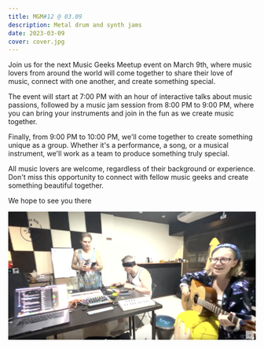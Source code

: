 ```yaml
---
title: MGM#12 @ 03.09
description: Metal drum and synth jams
date: 2023-03-09
cover: cover.jpg
---
```


<youtube-embed video="pR5MUokmrRc"></youtube-embed>




Join us for the next Music Geeks Meetup event on March 9th, where music lovers from around the world will come together to share their love of music, connect with one another, and create something special.

The event will start at 7:00 PM with an hour of interactive talks about music passions, followed by a music jam session from 8:00 PM to 9:00 PM, where you can bring your instruments and join in the fun as we create music together.

Finally, from 9:00 PM to 10:00 PM, we'll come together to create something unique as a group. Whether it's a performance, a song, or a musical instrument, we'll work as a team to produce something truly special.

All music lovers are welcome, regardless of their background or experience. Don't miss this opportunity to connect with fellow music geeks and create something beautiful together.

We hope to see you there

![](./sing.png)